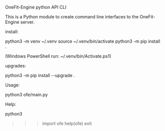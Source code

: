 OneFit-Engine python API CLI

This is a Python module to create command line interfaces to the OneFit-Engine server.

install:

python3 -m venv ~/.venv
source ~/.venv/bin/activate
python3 -m pip install .

(Windows PowerShell run: ~/.venv/bin/Activate.ps1)

upgrades:

python3 -m pip install --upgrade .

Usage:

python3 ofe/main.py

Help:

python3
>>> import ofe
>>> help(ofe)
>>> exit

